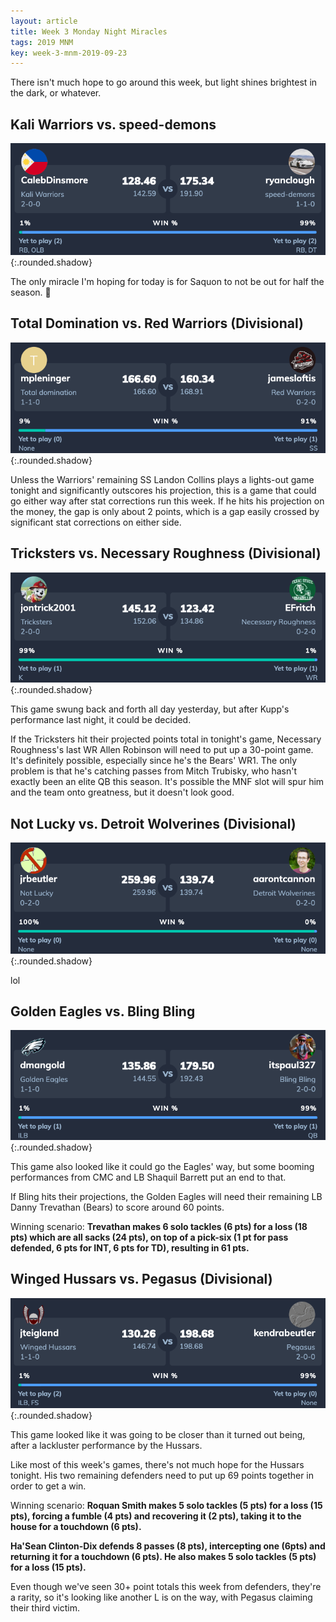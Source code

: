 ```yaml
---
layout: article
title: Week 3 Monday Night Miracles
tags: 2019 MNM
key: week-3-mnm-2019-09-23
---
```


There isn't much hope to go around this week, but light shines brightest in the dark, or whatever.

<!--more-->

## Kali Warriors vs. speed-demons

![](/post-assets/2019-09-23/kali_speed.png){:.rounded.shadow}

The only miracle I'm hoping for today is for Saquon to not be out for half the season. 🙏 

## Total Domination vs. Red Warriors (Divisional)

![](/post-assets/2019-09-23/total_red.png){:.rounded.shadow}

Unless the Warriors' remaining SS Landon Collins plays a lights-out game tonight and significantly outscores his projection, this is a game that could go either way after stat corrections run this week. If he hits his projection on the money, the gap is only about 2 points, which is a gap easily crossed by significant stat corrections on either side.

## Tricksters vs. Necessary Roughness (Divisional)

![](/post-assets/2019-09-23/tricksters_necessary.png){:.rounded.shadow}

This game swung back and forth all day yesterday, but after Kupp's performance last night, it could be decided.

If the Tricksters hit their projected points total in tonight's game, Necessary Roughness's last WR Allen Robinson will need to put up a 30-point game. It's definitely possible, especially since he's the Bears' WR1. The only problem is that he's catching passes from Mitch Trubisky, who hasn't exactly been an elite QB this season. It's possible the MNF slot will spur him and the team onto greatness, but it doesn't look good.

## Not Lucky vs. Detroit Wolverines (Divisional)

![](/post-assets/2019-09-23/not_detroit.png){:.rounded.shadow}

lol

## Golden Eagles vs. Bling Bling

![](/post-assets/2019-09-23/golden_bling.png){:.rounded.shadow}

This game also looked like it could go the Eagles' way, but some booming performances from CMC and LB Shaquil Barrett put an end to that.

If Bling hits their projections, the Golden Eagles will need their remaining LB Danny Trevathan (Bears) to score around 60 points.

Winning scenario: **Trevathan makes 6 solo tackles (6 pts) for a loss (18 pts) which are all sacks (24 pts), on top of a pick-six (1 pt for pass defended, 6 pts for INT, 6 pts for TD), resulting in 61 pts.**

## Winged Hussars vs. Pegasus (Divisional)

![](/post-assets/2019-09-23/winged_pegasus.png){:.rounded.shadow}

This game looked like it was going to be closer than it turned out being, after a lackluster performance by the Hussars.

Like most of this week's games, there's not much hope for the Hussars tonight. His two remaining defenders need to put up 69 points together in order to get a win.

Winning scenario: 
**Roquan Smith makes 5 solo tackles (5 pts) for a loss (15 pts), forcing a fumble (4 pts) and recovering it (2 pts), taking it to the house for a touchdown (6 pts).**

**Ha'Sean Clinton-Dix defends 8 passes (8 pts), intercepting one (6pts) and returning it for a touchdown (6 pts). He also makes 5 solo tackles (5 pts) for a loss (15 pts).**

Even though we've seen 30+ point totals this week from defenders, they're a rarity, so it's looking like another L is on the way, with Pegasus claiming their third victim.
